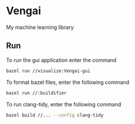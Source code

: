 # Vengai
My machine learning library

## Run
To run the gui application enter the command
``` sh
bazel run //visualize:Vengai-gui
```

To format bazel files, enter the following command
``` sh
bazel run //:buildifier
```

To run clang-tidy, enter the following command
``` sh
bazel build //... --config clang-tidy
```
